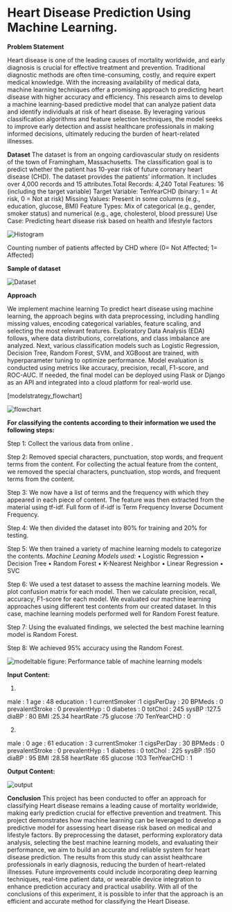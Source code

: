 # Heart Disease Prediction Using Machine Learning.

**Problem Statement**

Heart disease is one of the leading causes of mortality worldwide, and early diagnosis is crucial for effective treatment and prevention. Traditional diagnostic methods are often time-consuming, costly, and require expert medical knowledge. With the increasing availability of medical data, machine learning techniques offer a promising approach to predicting heart disease with higher accuracy and efficiency. This research aims to develop a machine learning-based predictive model that can analyze patient data and identify individuals at risk of heart disease. By leveraging various classification algorithms and feature selection techniques, the model seeks to improve early detection and assist healthcare professionals in making informed decisions, ultimately reducing the burden of heart-related illnesses.

**Dataset**
The dataset is from an ongoing cardiovascular study on residents of the town of Framingham, Massachusetts. The classification goal is to predict whether the patient has 10-year risk of future coronary heart disease (CHD). The dataset provides the patients’ information. It includes over 4,000 records and 15 attributes.Total Records: 4,240
Total Features: 16 (including the target variable)
Target Variable: TenYearCHD (binary: 1 = At risk, 0 = Not at risk)
Missing Values: Present in some columns (e.g., education, glucose, BMI)
Feature Types: Mix of categorical (e.g., gender, smoker status) and numerical (e.g., age, cholesterol, blood pressure)
Use Case: Predicting heart disease risk based on health and lifestyle factors

![Histogram](https://github.com/user-attachments/assets/1d66f71c-88a9-407d-86c2-807d1ab99cee)

Counting number of patients affected by CHD where (0= Not Affected; 1= Affected)

**Sample of dataset**


![Dataset](https://github.com/user-attachments/assets/781d138d-36b3-4f5a-a4ef-f419c94cda80)

**Approach**

We implement machine learning To predict heart disease using machine learning, the approach begins with data preprocessing, including handling missing values, encoding categorical variables, feature scaling, and selecting the most relevant features. Exploratory Data Analysis (EDA) follows, where data distributions, correlations, and class imbalance are analyzed. Next, various classification models such as Logistic Regression, Decision Tree, Random Forest, SVM, and XGBoost are trained, with hyperparameter tuning to optimize performance. Model evaluation is conducted using metrics like accuracy, precision, recall, F1-score, and ROC-AUC. If needed, the final model can be deployed using Flask or Django as an API and integrated into a cloud platform for real-world use.

[modelstrategy_flowchart]

![flowchart](https://github.com/user-attachments/assets/fb1f2f41-5989-4507-8b68-837bb1a15416)

**For classifying the contents according to their information we used the following steps:**

Step 1: Collect the various data from online .

Step 2: Removed special characters, punctuation, stop words, and frequent terms from the content. For collecting the actual feature from the content, we removed the special characters, punctuation, stop words, and frequent terms from the content. 

Step 3: We now have a list of terms and the frequency with which they appeared in each piece of content. The feature was then extracted from the material using tf-idf. Full form of if-idf is Term Frequency Inverse Document Frequency. 

Step 4: We then divided the dataset into 80% for training and 20% for testing. 

Step 5: We then trained a variety of machine learning models to categorize the contents. 
*Machine Leaning Models used:*
•	Logistic Regression
•	Decision Tree
•	Random Forest
•	K-Nearest Neighbor
•	Linear Regression
•	SVC

Step 6: We used a test dataset to assess the machine learning models. We plot confusion matrix for each model. Then we calculate precision, recall, accuracy, F1-score for each model. We evaluated our machine learning approaches using different test contents from our created dataset. In this case, machine learning models performed well for Random Forest feature. 

Step 7: Using the evaluated findings, we selected the best machine learning model is Random Forest. 

Step 8: We achieved 95% accuracy using the Random Forest.

![modeltable](https://github.com/user-attachments/assets/bc587548-6235-4372-ba86-3b0fc38549a5)
figure: Performance table of machine learning models



**Input Content:**

1. 

male : 1
age : 48
education : 1
currentSmoker :1
cigsPerDay : 20
BPMeds : 0
prevalentStroke : 0
prevalentHyp : 0 
diabetes : 0
totChol : 245
sysBP :127.5
diaBP : 80
BMI :25.34
heartRate :75
glucose :70
TenYearCHD :  0

2.

male : 0
age : 61
education : 3
currentSmoker :1
cigsPerDay : 30
BPMeds : 0
prevalentStroke : 0
prevalentHyp : 1
diabetes : 0
totChol : 225
sysBP :150
diaBP : 95
BMI :28.58
heartRate :65
glucose :103
TenYearCHD :  1

**Output Content:**


![output](https://github.com/user-attachments/assets/3c4de235-e55c-441b-9636-1d41226dc5a8)

**Conclusion**
This project has been conducted to offer an approach for classifying Heart disease remains a leading cause of mortality worldwide, making early prediction crucial for effective prevention and treatment. This project demonstrates how machine learning can be leveraged to develop a predictive model for assessing heart disease risk based on medical and lifestyle factors. By preprocessing the dataset, performing exploratory data analysis, selecting the best machine learning models, and evaluating their performance, we aim to build an accurate and reliable system for heart disease prediction. The results from this study can assist healthcare professionals in early diagnosis, reducing the burden of heart-related illnesses. Future improvements could include incorporating deep learning techniques, real-time patient data, or wearable device integration to enhance prediction accuracy and practical usability. With all of the conclusions of this experiment, it is possible to infer that the approach is an efficient and accurate method for classifying the Heart Disease. 

